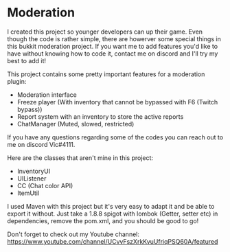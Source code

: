 # Moderation
I created this project so younger developers can up their game. Even though the code is rather simple, there are howerver some special things in this bukkit moderation project. 
If you want me to add features you'd like to have without knowing how to code it, contact me on discord and I'll try my best to add it!

This project contains some pretty important features for a moderation plugin:
 - Moderation interface
 - Freeze player (With inventory that cannot be bypassed with F6 (Twitch bypass))
 - Report system with an inventory to store the active reports
 - ChatManager (Muted, slowed, restricted)
 

If you have any questions regarding some of the codes you can reach out to me on discord Vic#4111.

Here are the classes that aren't mine in this project:
 - InventoryUI
 - UIListener
 - CC (Chat color API)
 - ItemUtil
 
 I used Maven with this project but it's very easy to adapt it and be able to export it without. Just take a 1.8.8 spigot with lombok (Getter, setter etc) in dependencies, remove the pom.xml, and you should be good to go!
 
 Don't forget to check out my Youtube channel: https://www.youtube.com/channel/UCvvFszXrkKvuUfriqPSQ60A/featured
